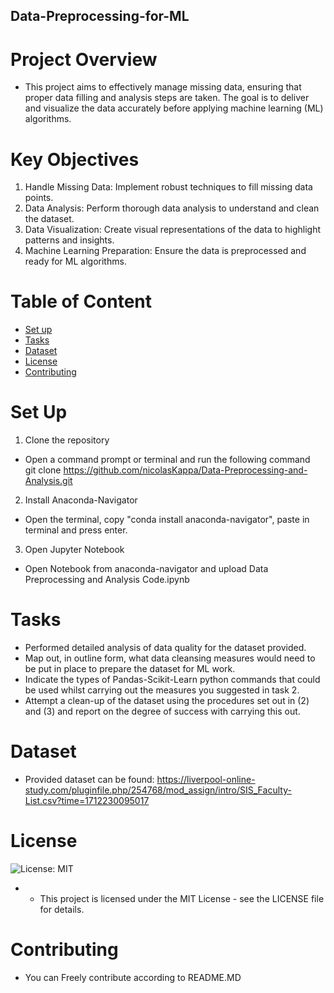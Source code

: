 ## Data-Preprocessing-for-ML

# Project Overview
- This project aims to effectively manage missing data, ensuring that proper data filling and analysis steps are taken. The goal is to deliver and visualize the data accurately before applying machine learning (ML) algorithms.

# Key Objectives
1. Handle Missing Data: Implement robust techniques to fill missing data points.
2. Data Analysis: Perform thorough data analysis to understand and clean the dataset.
3. Data Visualization: Create visual representations of the data to highlight patterns and insights.
4. Machine Learning Preparation: Ensure the data is preprocessed and ready for ML algorithms.

# Table of Content
- [Set up](#Set-up)
- [Tasks](#Tasks)
- [Dataset](#dataset)
- [License](#License)
- [Contributing](#Contributing)


# Set Up
1. Clone the repository
- Open a command prompt or terminal and run the following command\
git clone https://github.com/nicolasKappa/Data-Preprocessing-and-Analysis.git

2. Install Anaconda-Navigator
- Open the terminal, copy "conda install anaconda-navigator", paste in terminal and press enter.

3. Open Jupyter Notebook 
- Open Notebook from anaconda-navigator and upload Data Preprocessing and Analysis Code.ipynb



# Tasks 
- Performed detailed analysis of data quality for the dataset provided.
- Map out, in outline form, what data cleansing measures would need to be put in place to prepare the dataset for ML work.
- Indicate the types of Pandas-Scikit-Learn python commands that could be used whilst carrying out the measures you suggested in task 2.
- Attempt a clean-up of the dataset using the procedures set out in (2) and (3) and report on the degree of success with carrying this out.

# Dataset
- Provided dataset can be found:  https://liverpool-online-study.com/pluginfile.php/254768/mod_assign/intro/SIS_Faculty-List.csv?time=1712230095017

# License 
![License: MIT](https://img.shields.io/badge/License-MIT-yellow.svg)
- * This project is licensed under the MIT License - see the LICENSE file for details.

# Contributing
- You can Freely contribute according to README.MD
